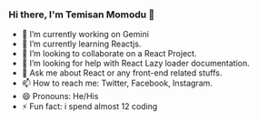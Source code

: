 ### Hi there, I'm Temisan Momodu 👋

- 🔭 I’m currently working on Gemini
- 🌱 I’m currently learning Reactjs.
- 👯 I’m looking to collaborate on a React Project.
- 🤔 I’m looking for help with React Lazy loader documentation.
- 💬 Ask me about React or any front-end related stuffs.
- 📫 How to reach me: Twitter, Facebook, Instagram. 
- 😄 Pronouns: He/His
- ⚡ Fun fact: i spend almost 12 coding 
